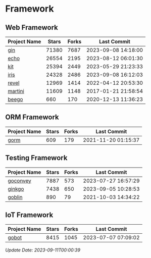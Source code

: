 # Framework

## Web Framework
| Project Name | Stars | Forks | Last Commit |
| ------------ | ----- | ----- | ----------- |
| [gin](https://github.com/gin-gonic/gin) | 71380 | 7687 | 2023-09-08 14:18:00 |
| [echo](https://github.com/labstack/echo) | 26554 | 2195 | 2023-08-12 06:01:30 |
| [kit](https://github.com/go-kit/kit) | 25394 | 2449 | 2023-05-29 21:23:33 |
| [iris](https://github.com/kataras/iris) | 24328 | 2486 | 2023-09-08 16:12:03 |
| [revel](https://github.com/revel/revel) | 12969 | 1414 | 2022-04-12 20:53:30 |
| [martini](https://github.com/go-martini/martini) | 11609 | 1148 | 2017-01-21 21:58:54 |
| [beego](https://github.com/astaxie/beego) | 660 | 170 | 2020-12-13 11:36:23 |

## ORM Framework
| Project Name | Stars | Forks | Last Commit |
| ------------ | ----- | ----- | ----------- |
| [gorm](https://github.com/jinzhu/gorm) | 609 | 179 | 2021-11-20 01:15:37 |

## Testing Framework
| Project Name | Stars | Forks | Last Commit |
| ------------ | ----- | ----- | ----------- |
| [goconvey](https://github.com/smartystreets/goconvey) | 7887 | 573 | 2023-07-27 16:57:29 |
| [ginkgo](https://github.com/onsi/ginkgo) | 7438 | 650 | 2023-09-05 10:28:53 |
| [goblin](https://github.com/franela/goblin) | 890 | 79 | 2021-10-03 14:34:22 |

## IoT Framework
| Project Name | Stars | Forks | Last Commit |
| ------------ | ----- | ----- | ----------- |
| [gobot](https://github.com/hybridgroup/gobot) | 8415 | 1045 | 2023-07-07 07:09:02 |

*Update Date: 2023-09-11T00:00:39*